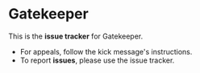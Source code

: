 # Gatekeeper
This is the **issue tracker** for Gatekeeper.

- For appeals, follow the kick message's instructions.
- To report **issues**, please use the issue tracker.

